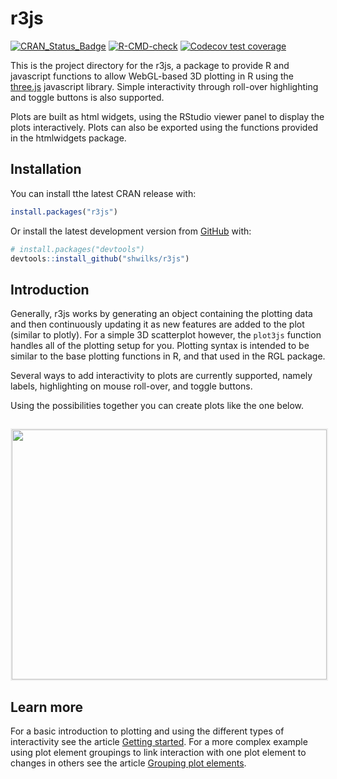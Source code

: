 
# r3js

<!-- badges: start -->
[![CRAN_Status_Badge](https://www.r-pkg.org/badges/version/r3js)](https://cran.r-project.org/package=r3js)
[![R-CMD-check](https://github.com/shwilks/r3js/actions/workflows/R-CMD-check.yaml/badge.svg)](https://github.com/shwilks/r3js/actions/workflows/R-CMD-check.yaml)
[![Codecov test coverage](https://codecov.io/gh/shwilks/r3js/branch/master/graph/badge.svg)](https://app.codecov.io/gh/shwilks/r3js?branch=master)
<!-- badges: end -->

This is the project directory for the r3js, a package to provide R and javascript functions to allow WebGL-based 3D plotting in R using the [three.js](https://threejs.org) javascript library. Simple interactivity through roll-over highlighting and toggle buttons is also supported.

Plots are built as html widgets, using the RStudio viewer panel to display the plots interactively. Plots can also be exported using the functions provided in the htmlwidgets package.

## Installation

You can install tthe latest CRAN release with:

```r
install.packages("r3js")
```

Or install the latest development version from [GitHub](https://github.com/) with:

``` r
# install.packages("devtools")
devtools::install_github("shwilks/r3js")
```

## Introduction

Generally, r3js works by generating an object containing the plotting data and then continuously updating it as new features are added to the plot (similar to plotly).  For a simple 3D scatterplot however, the `plot3js` function handles all of the plotting setup for you. Plotting syntax is intended to be similar to the base plotting functions in R, and that used in the RGL package.

Several ways to add interactivity to plots are currently supported, namely labels, highlighting on mouse roll-over, and toggle buttons.

Using the possibilities together you can create plots like the one below.

<a href="https://shwilks.github.io/r3js/reference/figures/README-ablandscape.html"><img src="https://shwilks.github.io/r3js/reference/figures/README-ablandscape.png" style="margin-top:14px; width:100%; height:400px; border:solid 2px #eeeeee;"/></a>

## Learn more
For a basic introduction to plotting and using the different types of interactivity see the article [Getting started](https://shwilks.github.io/r3js/articles/getting-started.html). For a more complex example using plot element groupings to link interaction with one plot element to changes in others see the article [Grouping plot elements](https://shwilks.github.io/r3js/articles/using-groupings.html).
